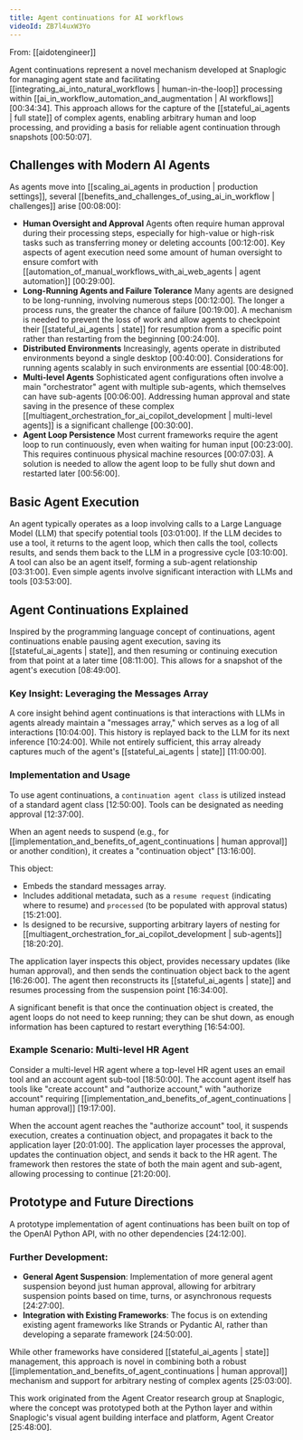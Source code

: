 ```yaml
---
title: Agent continuations for AI workflows
videoId: ZB7l4uxW3Yo
---
```


From: [[aidotengineer]] <br/> 

Agent continuations represent a novel mechanism developed at Snaplogic for managing agent state and facilitating [[integrating_ai_into_natural_workflows | human-in-the-loop]] processing within [[ai_in_workflow_automation_and_augmentation | AI workflows]] <a class="yt-timestamp" data-t="00:34:34">[00:34:34]</a>. This approach allows for the capture of the [[stateful_ai_agents | full state]] of complex agents, enabling arbitrary human and loop processing, and providing a basis for reliable agent continuation through snapshots <a class="yt-timestamp" data-t="00:50:07">[00:50:07]</a>.

## Challenges with Modern AI Agents

As agents move into [[scaling_ai_agents in production | production settings]], several [[benefits_and_challenges_of_using_ai_in_workflow | challenges]] arise <a class="yt-timestamp" data-t="00:08:00">[00:08:00]</a>:

*   **Human Oversight and Approval**
    Agents often require human approval during their processing steps, especially for high-value or high-risk tasks such as transferring money or deleting accounts <a class="yt-timestamp" data-t="00:12:00">[00:12:00]</a>. Key aspects of agent execution need some amount of human oversight to ensure comfort with [[automation_of_manual_workflows_with_ai_web_agents | agent automation]] <a class="yt-timestamp" data-t="00:29:00">[00:29:00]</a>.
*   **Long-Running Agents and Failure Tolerance**
    Many agents are designed to be long-running, involving numerous steps <a class="yt-timestamp" data-t="00:12:00">[00:12:00]</a>. The longer a process runs, the greater the chance of failure <a class="yt-timestamp" data-t="00:19:00">[00:19:00]</a>. A mechanism is needed to prevent the loss of work and allow agents to checkpoint their [[stateful_ai_agents | state]] for resumption from a specific point rather than restarting from the beginning <a class="yt-timestamp" data-t="00:24:00">[00:24:00]</a>.
*   **Distributed Environments**
    Increasingly, agents operate in distributed environments beyond a single desktop <a class="yt-timestamp" data-t="00:40:00">[00:40:00]</a>. Considerations for running agents scalably in such environments are essential <a class="yt-timestamp" data-t="00:48:00">[00:48:00]</a>.
*   **Multi-level Agents**
    Sophisticated agent configurations often involve a main "orchestrator" agent with multiple sub-agents, which themselves can have sub-agents <a class="yt-timestamp" data-t="06:00:00">[00:06:00]</a>. Addressing human approval and state saving in the presence of these complex [[multiagent_orchestration_for_ai_copilot_development | multi-level agents]] is a significant challenge <a class="yt-timestamp" data-t="06:30:00">[00:30:00]</a>.
*   **Agent Loop Persistence**
    Most current frameworks require the agent loop to run continuously, even when waiting for human input <a class="yt-timestamp" data-t="07:23:00">[00:23:00]</a>. This requires continuous physical machine resources <a class="yt-timestamp" data-t="07:03:00">[00:07:03]</a>. A solution is needed to allow the agent loop to be fully shut down and restarted later <a class="yt-timestamp" data-t="07:56:00">[00:56:00]</a>.

## Basic Agent Execution

An agent typically operates as a loop involving calls to a Large Language Model (LLM) that specify potential tools <a class="yt-timestamp" data-t="03:01:00">[03:01:00]</a>. If the LLM decides to use a tool, it returns to the agent loop, which then calls the tool, collects results, and sends them back to the LLM in a progressive cycle <a class="yt-timestamp" data-t="03:10:00">[03:10:00]</a>. A tool can also be an agent itself, forming a sub-agent relationship <a class="yt-timestamp" data-t="03:31:00">[03:31:00]</a>. Even simple agents involve significant interaction with LLMs and tools <a class="yt-timestamp" data-t="03:53:00">[03:53:00]</a>.

## Agent Continuations Explained

Inspired by the programming language concept of continuations, agent continuations enable pausing agent execution, saving its [[stateful_ai_agents | state]], and then resuming or continuing execution from that point at a later time <a class="yt-timestamp" data-t="08:11:00">[08:11:00]</a>. This allows for a snapshot of the agent's execution <a class="yt-timestamp" data-t="08:49:00">[08:49:00]</a>.

### Key Insight: Leveraging the Messages Array

A core insight behind agent continuations is that interactions with LLMs in agents already maintain a "messages array," which serves as a log of all interactions <a class="yt-timestamp" data-t="10:04:00">[10:04:00]</a>. This history is replayed back to the LLM for its next inference <a class="yt-timestamp" data-t="10:24:00">[10:24:00]</a>. While not entirely sufficient, this array already captures much of the agent's [[stateful_ai_agents | state]] <a class="yt-timestamp" data-t="11:00:00">[11:00:00]</a>.

### Implementation and Usage

To use agent continuations, a `continuation agent class` is utilized instead of a standard agent class <a class="yt-timestamp" data-t="12:50:00">[12:50:00]</a>. Tools can be designated as needing approval <a class="yt-timestamp" data-t="12:37:00">[12:37:00]</a>.

When an agent needs to suspend (e.g., for [[implementation_and_benefits_of_agent_continuations | human approval]] or another condition), it creates a "continuation object" <a class="yt-timestamp" data-t="13:16:00">[13:16:00]</a>.

This object:
*   Embeds the standard messages array.
*   Includes additional metadata, such as a `resume request` (indicating where to resume) and `processed` (to be populated with approval status) <a class="yt-timestamp" data-t="15:21:00">[15:21:00]</a>.
*   Is designed to be recursive, supporting arbitrary layers of nesting for [[multiagent_orchestration_for_ai_copilot_development | sub-agents]] <a class="yt-timestamp" data-t="18:20:00">[18:20:20]</a>.

The application layer inspects this object, provides necessary updates (like human approval), and then sends the continuation object back to the agent <a class="yt-timestamp" data-t="16:26:00">[16:26:00]</a>. The agent then reconstructs its [[stateful_ai_agents | state]] and resumes processing from the suspension point <a class="yt-timestamp" data-t="16:34:00">[16:34:00]</a>.

A significant benefit is that once the continuation object is created, the agent loops do not need to keep running; they can be shut down, as enough information has been captured to restart everything <a class="yt-timestamp" data-t="16:54:00">[16:54:00]</a>.

### Example Scenario: Multi-level HR Agent

Consider a multi-level HR agent where a top-level HR agent uses an email tool and an account agent sub-tool <a class="yt-timestamp" data-t="18:50:00">[18:50:00]</a>. The account agent itself has tools like "create account" and "authorize account," with "authorize account" requiring [[implementation_and_benefits_of_agent_continuations | human approval]] <a class="yt-timestamp" data-t="19:17:00">[19:17:00]</a>.

When the account agent reaches the "authorize account" tool, it suspends execution, creates a continuation object, and propagates it back to the application layer <a class="yt-timestamp" data-t="20:01:00">[20:01:00]</a>. The application layer processes the approval, updates the continuation object, and sends it back to the HR agent. The framework then restores the state of both the main agent and sub-agent, allowing processing to continue <a class="yt-timestamp" data-t="21:20:00">[21:20:00]</a>.

## Prototype and Future Directions

A prototype implementation of agent continuations has been built on top of the OpenAI Python API, with no other dependencies <a class="yt-timestamp" data-t="24:12:00">[24:12:00]</a>.

### Further Development:
*   **General Agent Suspension**: Implementation of more general agent suspension beyond just human approval, allowing for arbitrary suspension points based on time, turns, or asynchronous requests <a class="yt-timestamp" data-t="24:27:00">[24:27:00]</a>.
*   **Integration with Existing Frameworks**: The focus is on extending existing agent frameworks like Strands or Pydantic AI, rather than developing a separate framework <a class="yt-timestamp" data-t="24:50:00">[24:50:00]</a>.

While other frameworks have considered [[stateful_ai_agents | state]] management, this approach is novel in combining both a robust [[implementation_and_benefits_of_agent_continuations | human approval]] mechanism and support for arbitrary nesting of complex agents <a class="yt-timestamp" data-t="25:03:00">[25:03:00]</a>.

This work originated from the Agent Creator research group at Snaplogic, where the concept was prototyped both at the Python layer and within Snaplogic's visual agent building interface and platform, Agent Creator <a class="yt-timestamp" data-t="25:48:00">[25:48:00]</a>.